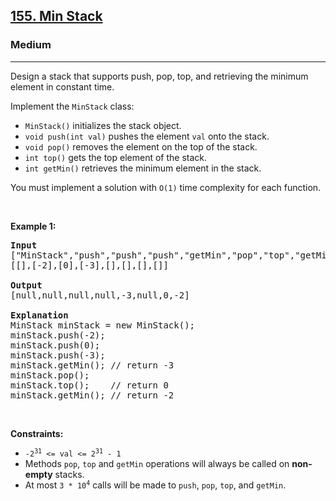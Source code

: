<h2><a href="https://leetcode.com/problems/min-stack/?envType=list&envId=9msi1yct">155. Min Stack</a></h2><h3>Medium</h3><hr><p>Design a stack that supports push, pop, top, and retrieving the minimum element in constant time.</p>

<p>Implement the <code>MinStack</code> class:</p>

<ul>
	<li><code>MinStack()</code> initializes the stack object.</li>
	<li><code>void push(int val)</code> pushes the element <code>val</code> onto the stack.</li>
	<li><code>void pop()</code> removes the element on the top of the stack.</li>
	<li><code>int top()</code> gets the top element of the stack.</li>
	<li><code>int getMin()</code> retrieves the minimum element in the stack.</li>
</ul>

<p>You must implement a solution with <code>O(1)</code> time complexity for each function.</p>

<p>&nbsp;</p>
<p><strong class="example">Example 1:</strong></p>

<pre>
<strong>Input</strong>
[&quot;MinStack&quot;,&quot;push&quot;,&quot;push&quot;,&quot;push&quot;,&quot;getMin&quot;,&quot;pop&quot;,&quot;top&quot;,&quot;getMin&quot;]
[[],[-2],[0],[-3],[],[],[],[]]

<strong>Output</strong>
[null,null,null,null,-3,null,0,-2]

<strong>Explanation</strong>
MinStack minStack = new MinStack();
minStack.push(-2);
minStack.push(0);
minStack.push(-3);
minStack.getMin(); // return -3
minStack.pop();
minStack.top();    // return 0
minStack.getMin(); // return -2
</pre>

<p>&nbsp;</p>
<p><strong>Constraints:</strong></p>

<ul>
	<li><code>-2<sup>31</sup> &lt;= val &lt;= 2<sup>31</sup> - 1</code></li>
	<li>Methods <code>pop</code>, <code>top</code> and <code>getMin</code> operations will always be called on <strong>non-empty</strong> stacks.</li>
	<li>At most <code>3 * 10<sup>4</sup></code> calls will be made to <code>push</code>, <code>pop</code>, <code>top</code>, and <code>getMin</code>.</li>
</ul>

